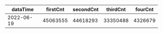 |dataTime|firstCnt|secondCnt|thirdCnt|fourCnt|
|-|-|-|-|-|
|2022-06-19|45063555|44618293|33350488|4326679|